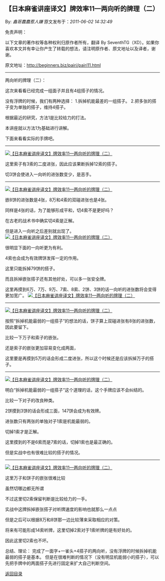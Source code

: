 ## 【日本麻雀讲座译文】牌效率11—两向听的牌理（二）

By: *鑫哥蠢蠢惹人嫌* 原文发布于：*2011-06-02 14:32:49*

免责声明：

以下文章的著作权等各种权利归原作者所有，翻译 By
SeventhTG（XD）。如果你喜欢本文并有幸让你产生了转载的想法，请注明原作者、原文地址以及译者，谢谢。

原文地址：http://beginners.biz/pairi/pairi11.html

------------------------------------------------------------------------------------

两向听的牌理（二）：

这次来看看已经完成一组面子并且有4组搭子的情况。

没有浮牌的时候，我们有两种选择：
1.拆掉机能最差的一组搭子。
2.把多张的搭子变为单独的搭子，维持4搭子。

根据最近的研究，方法1是比较给力的打法。

本讲座就以方法1为基础进行讲解。

下面来看看实际的手牌吧。

------------------------------------------------------------------------------------
[![【日本麻雀讲座译文】牌效率11&mdash;两向听的牌理（二）](http://s3.sinaimg.cn/middle/7f78b76fxa4b4d9d7fa72&amp;690)](http://photo.blog.sina.com.cn/showpic.html#blogid=7f78b76f0100s2gd&url=http://s3.sinaimg.cn/orignal/7f78b76fxa4b4d9d7fa72)

这里索子有3索的二度进张，因此应该果断拆掉12索的搭子。

切3饼会使进入一向听的进张数变少，是恶手。

------------------------------------------------------------------------------------
[![【日本麻雀讲座译文】牌效率11&mdash;两向听的牌理（二）](http://s11.sinaimg.cn/middle/7f78b76fxa4b4de75f83a&amp;690)](http://photo.blog.sina.com.cn/showpic.html#blogid=7f78b76f0100s2gd&url=http://s11.sinaimg.cn/orignal/7f78b76fxa4b4de75f83a)

嵌8饼的进张数是4张，8万和4索的双碰进张也是4张。

同样是4张的话，为了能够形成平和，切4索不是更好吗？

在古老的战术书中确实切4索是正解。

但是进入一向听之后差别就出现了。
[![【日本麻雀讲座译文】牌效率11&mdash;两向听的牌理（二）](http://s10.sinaimg.cn/middle/7f78b76fxa4b4e4fe2509&amp;690)](http://photo.blog.sina.com.cn/showpic.html#blogid=7f78b76f0100s2gd&url=http://s10.sinaimg.cn/orignal/7f78b76fxa4b4e4fe2509)

很明显下面的一向听更为有利。

4索也会成为有效牌饼发挥一定的作用。

这里只能拆掉79饼的搭子。

而且拆掉嵌张搭子还有其他好处，可以多一张安全牌。

这里再摸到6万、7万、9万、7索、8索、2饼、3饼的话一向听的进张数将会变得更加宽广。
[![【日本麻雀讲座译文】牌效率11&mdash;两向听的牌理（二）](http://s1.sinaimg.cn/middle/7f78b76fx76dee4a7daf0&amp;690)](http://photo.blog.sina.com.cn/showpic.html#blogid=7f78b76f0100s2gd&url=http://s1.sinaimg.cn/orignal/7f78b76fx76dee4a7daf0)

------------------------------------------------------------------------------------
[![【日本麻雀讲座译文】牌效率11&mdash;两向听的牌理（二）](http://s5.sinaimg.cn/middle/7f78b76fxa4b4f0147b64&amp;690)](http://photo.blog.sina.com.cn/showpic.html#blogid=7f78b76f0100s2gd&url=http://s5.sinaimg.cn/orignal/7f78b76fxa4b4f0147b64)

按照“拆掉机能最弱的一组搭子”的想法的话，饼子算上双碰进张有8张的进张数，因此要留下。

比较一下万子和索子的嵌张。

还是索子的嵌张更加容易变化成两面，

这里要是再摸到5万的话会形成二度进张，所以这个时候还是应该拆掉万子的搭子。

------------------------------------------------------------------------------------
[![【日本麻雀讲座译文】牌效率11&mdash;两向听的牌理（二）](http://s6.sinaimg.cn/middle/7f78b76fxa4b4fe7b7ec5&amp;690)](http://photo.blog.sina.com.cn/showpic.html#blogid=7f78b76f0100s2gd&url=http://s6.sinaimg.cn/orignal/7f78b76fxa4b4fe7b7ec5)

明白“拆掉机能最弱的一组搭子”这个道理的话，这个手牌应该不会纠结的。

比较一下对子的改良种类。

2饼摸到3饼的话会形成三面，147饼会成为有效牌。

进张数只有两张的单独对子1索是机能最弱的。

切掉1索才是正解。

这里摸到的不是6索而是7索的话，切掉1索也是最正确的。

但是实战中也有很难比较的搭子的情况。

------------------------------------------------------------------------------------
[![【日本麻雀讲座译文】牌效率11&mdash;两向听的牌理（二）](http://s7.sinaimg.cn/middle/7f78b76fxa4b50e2e2036&amp;690)](http://photo.blog.sina.com.cn/showpic.html#blogid=7f78b76f0100s2gd&url=http://s7.sinaimg.cn/orignal/7f78b76fxa4b50e2e2036)

这里万子和饼子的嵌张很难比较

虽然切哪边都无所谓

不过这里切2索保留判断是比较给力的一手。

实战中这牌拆掉嵌张搭子对听牌速度的影响也就那么一点点

但是之后可以根据8万和8饼那一边比较薄来采取相应的对策。

将来有可能形成14索听牌，这里切掉2索对于1索听牌的是有好处的。

因此这里切2索也不坏。

总结、理论：
完成了一面字+一雀头+4搭子的两向听，没有浮牌的时候拆掉机能最弱的搭子是基本。
但是在很难判断的情况下（没有明显机能弱小的搭子），可以先把手牌中的两面搭子先进行固定来扩大自己判断空间。

[返回目录](index.html)
